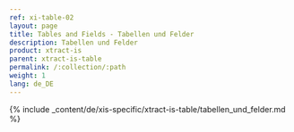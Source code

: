 ```yaml
---
ref: xi-table-02
layout: page
title: Tables and Fields - Tabellen und Felder
description: Tabellen und Felder
product: xtract-is
parent: xtract-is-table
permalink: /:collection/:path
weight: 1
lang: de_DE
---
```

{% include _content/de/xis-specific/xtract-is-table/tabellen_und_felder.md %}
